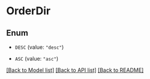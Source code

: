 # OrderDir

## Enum


* `DESC` (value: `"desc"`)

* `ASC` (value: `"asc"`)


[[Back to Model list]](../README.md#documentation-for-models) [[Back to API list]](../README.md#documentation-for-api-endpoints) [[Back to README]](../README.md)


